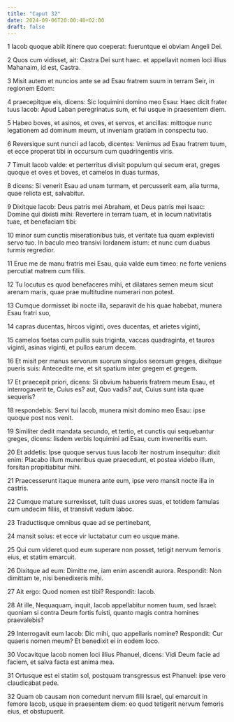 ```yaml
---
title: "Caput 32"
date: 2024-09-06T20:00:48+02:00
draft: false
---
```



1 Iacob quoque abiit itinere quo coeperat: fueruntque ei obviam Angeli Dei.

2 Quos cum vidisset, ait: Castra Dei sunt haec. et appellavit nomen loci illius Mahanaim, id est, Castra.

3 Misit autem et nuncios ante se ad Esau fratrem suum in terram Seir, in regionem Edom:

4 praecepitque eis, dicens: Sic loquimini domino meo Esau: Haec dicit frater tuus Iacob: Apud Laban peregrinatus sum, et fui usque in praesentem diem.

5 Habeo boves, et asinos, et oves, et servos, et ancillas: mittoque nunc legationem ad dominum meum, ut inveniam gratiam in conspectu tuo.

6 Reversique sunt nuncii ad Iacob, dicentes: Venimus ad Esau fratrem tuum, et ecce properat tibi in occursum cum quadringentis viris.

7 Timuit Iacob valde: et perterritus divisit populum qui secum erat, greges quoque et oves et boves, et camelos in duas turmas,

8 dicens: Si venerit Esau ad unam turmam, et percusserit eam, alia turma, quae relicta est, salvabitur.

9 Dixitque Iacob: Deus patris mei Abraham, et Deus patris mei Isaac: Domine qui dixisti mihi: Revertere in terram tuam, et in locum nativitatis tuae, et benefaciam tibi:

10 minor sum cunctis miserationibus tuis, et veritate tua quam explevisti servo tuo. In baculo meo transivi Iordanem istum: et nunc cum duabus turmis regredior.

11 Erue me de manu fratris mei Esau, quia valde eum timeo: ne forte veniens percutiat matrem cum filiis.

12 Tu locutus es quod benefaceres mihi, et dilatares semen meum sicut arenam maris, quae prae multitudine numerari non potest.

13 Cumque dormisset ibi nocte illa, separavit de his quae habebat, munera Esau fratri suo,

14 capras ducentas, hircos viginti, oves ducentas, et arietes viginti,

15 camelos foetas cum pullis suis triginta, vaccas quadraginta, et tauros viginti, asinas viginti, et pullos earum decem.

16 Et misit per manus servorum suorum singulos seorsum greges, dixitque pueris suis: Antecedite me, et sit spatium inter gregem et gregem.

17 Et praecepit priori, dicens: Si obvium habueris fratrem meum Esau, et interrogaverit te, Cuius es? aut, Quo vadis? aut, Cuius sunt ista quae sequeris?

18 respondebis: Servi tui Iacob, munera misit domino meo Esau: ipse quoque post nos venit.

19 Similiter dedit mandata secundo, et tertio, et cunctis qui sequebantur greges, dicens: Iisdem verbis loquimini ad Esau, cum inveneritis eum.

20 Et addetis: Ipse quoque servus tuus Iacob iter nostrum insequitur: dixit enim: Placabo illum muneribus quae praecedunt, et postea videbo illum, forsitan propitiabitur mihi.

21 Praecesserunt itaque munera ante eum, ipse vero mansit nocte illa in castris.

22 Cumque mature surrexisset, tulit duas uxores suas, et totidem famulas cum undecim filiis, et transivit vadum Iaboc.

23 Traductisque omnibus quae ad se pertinebant,

24 mansit solus: et ecce vir luctabatur cum eo usque mane.

25 Qui cum videret quod eum superare non posset, tetigit nervum femoris eius, et statim emarcuit.

26 Dixitque ad eum: Dimitte me, iam enim ascendit aurora. Respondit: Non dimittam te, nisi benedixeris mihi.

27 Ait ergo: Quod nomen est tibi? Respondit: Iacob.

28 At ille, Nequaquam, inquit, Iacob appellabitur nomen tuum, sed Israel: quoniam si contra Deum fortis fuisti, quanto magis contra homines praevalebis?

29 Interrogavit eum Iacob: Dic mihi, quo appellaris nomine? Respondit: Cur quaeris nomen meum? Et benedixit ei in eodem loco.

30 Vocavitque Iacob nomen loci illius Phanuel, dicens: Vidi Deum facie ad faciem, et salva facta est anima mea.

31 Ortusque est ei statim sol, postquam transgressus est Phanuel: ipse vero claudicabat pede.

32 Quam ob causam non comedunt nervum filii Israel, qui emarcuit in femore Iacob, usque in praesentem diem: eo quod tetigerit nervum femoris eius, et obstupuerit.

